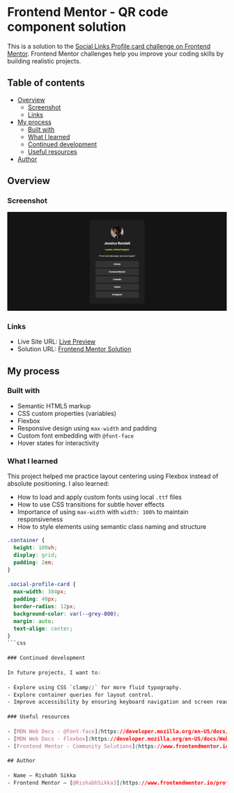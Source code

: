 # Frontend Mentor - QR code component solution

This is a solution to the [Social Links Profile card challenge on Frontend Mentor](https://www.frontendmentor.io/solutions/responsive-social-links-profile-card--QqDRa_2Fs). Frontend Mentor challenges help you improve your coding skills by building realistic projects.

## Table of contents

- [Overview](#overview)
  - [Screenshot](#screenshot)
  - [Links](#links)
- [My process](#my-process)
  - [Built with](#built-with)
  - [What I learned](#what-i-learned)
  - [Continued development](#continued-development)
  - [Useful resources](#useful-resources)
- [Author](#author)

## Overview

### Screenshot

![Screenshot of the QR Code Component](./screenshot.png)

### Links

- Live Site URL: [Live Preview](https://rishabhsikka3.github.io/social-links-profile/)
- Solution URL: [Frontend Mentor Solution](https://www.frontendmentor.io/solutions/responsive-social-links-profile-card--QqDRa_2Fs)

## My process

### Built with

- Semantic HTML5 markup
- CSS custom properties (variables)
- Flexbox
- Responsive design using `max-width` and padding
- Custom font embedding with `@font-face`
- Hover states for interactivity

### What I learned

This project helped me practice layout centering using Flexbox instead of absolute positioning. I also learned:

- How to load and apply custom fonts using local `.ttf` files
- How to use CSS transitions for subtle hover effects
- Importance of using `max-width` with `width: 100%` to maintain responsiveness
- How to style elements using semantic class naming and structure

````css
.container {
  height: 100vh;
  display: grid;
  padding: 2em;
}

.social-profile-card {
  max-width: 384px;
  padding: 40px;
  border-radius: 12px;
  background-color: var(--grey-800);
  margin: auto;
  text-align: center;
}
```css

### Continued development

In future projects, I want to:

- Explore using CSS `clamp()` for more fluid typography.
- Explore container queries for layout control.
- Improve accessibility by ensuring keyboard navigation and screen reader compatibility.

### Useful resources

- [MDN Web Docs - @font-face](https://developer.mozilla.org/en-US/docs/Web/CSS/@font-face)
- [MDN Web Docs - Flexbox](https://developer.mozilla.org/en-US/docs/Web/CSS/CSS_flexible_box_layout/Basic_Concepts_of_Flexbox)
- [Frontend Mentor - Community Solutions](https://www.frontendmentor.io/solutions)

## Author

- Name – Rishabh Sikka
- Frontend Mentor – [@RishabhSikka3](https://www.frontendmentor.io/profile/RishabhSikka3)
````
